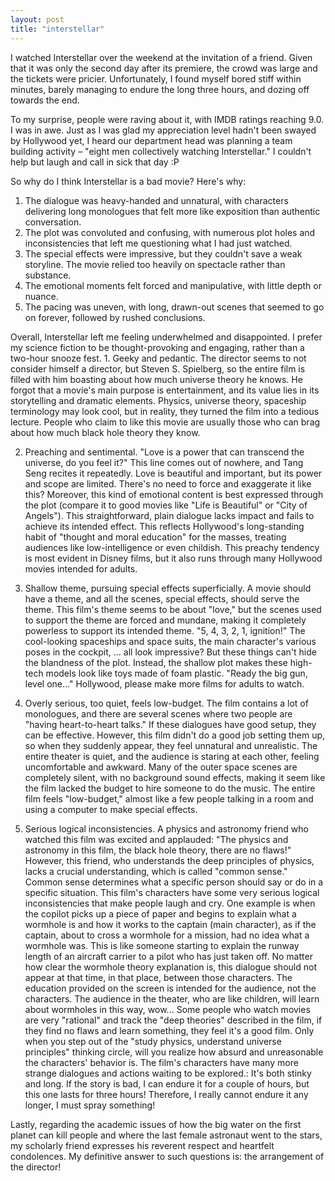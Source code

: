```yaml
---
layout: post
title: "interstellar"
---
```


 I watched Interstellar over the weekend at the invitation of a friend. Given that it was only the second day after its premiere, the crowd was large and the tickets were pricier. Unfortunately, I found myself bored stiff within minutes, barely managing to endure the long three hours, and dozing off towards the end.

To my surprise, people were raving about it, with IMDB ratings reaching 9.0. I was in awe. Just as I was glad my appreciation level hadn't been swayed by Hollywood yet, I heard our department head was planning a team building activity – "eight men collectively watching Interstellar." I couldn't help but laugh and call in sick that day :P

So why do I think Interstellar is a bad movie? Here's why:

1. The dialogue was heavy-handed and unnatural, with characters delivering long monologues that felt more like exposition than authentic conversation.
2. The plot was convoluted and confusing, with numerous plot holes and inconsistencies that left me questioning what I had just watched.
3. The special effects were impressive, but they couldn't save a weak storyline. The movie relied too heavily on spectacle rather than substance.
4. The emotional moments felt forced and manipulative, with little depth or nuance.
5. The pacing was uneven, with long, drawn-out scenes that seemed to go on forever, followed by rushed conclusions.

Overall, Interstellar left me feeling underwhelmed and disappointed. I prefer my science fiction to be thought-provoking and engaging, rather than a two-hour snooze fest. 1. Geeky and pedantic. The director seems to not consider himself a director, but Steven S. Spielberg, so the entire film is filled with him boasting about how much universe theory he knows. He forgot that a movie's main purpose is entertainment, and its value lies in its storytelling and dramatic elements. Physics, universe theory, spaceship terminology may look cool, but in reality, they turned the film into a tedious lecture. People who claim to like this movie are usually those who can brag about how much black hole theory they know.

2. Preaching and sentimental. "Love is a power that can transcend the universe, do you feel it?" This line comes out of nowhere, and Tang Seng recites it repeatedly. Love is beautiful and important, but its power and scope are limited. There's no need to force and exaggerate it like this? Moreover, this kind of emotional content is best expressed through the plot (compare it to good movies like "Life is Beautiful" or "City of Angels"). This straightforward, plain dialogue lacks impact and fails to achieve its intended effect. This reflects Hollywood's long-standing habit of "thought and moral education" for the masses, treating audiences like low-intelligence or even childish. This preachy tendency is most evident in Disney films, but it also runs through many Hollywood movies intended for adults.

3. Shallow theme, pursuing special effects superficially. A movie should have a theme, and all the scenes, special effects, should serve the theme. This film's theme seems to be about "love," but the scenes used to support the theme are forced and mundane, making it completely powerless to support its intended theme. "5, 4, 3, 2, 1, ignition!" The cool-looking spaceships and space suits, the main character's various poses in the cockpit, ... all look impressive? But these things can't hide the blandness of the plot. Instead, the shallow plot makes these high-tech models look like toys made of foam plastic. "Ready the big gun, level one..." Hollywood, please make more films for adults to watch.

4. Overly serious, too quiet, feels low-budget. The film contains a lot of monologues, and there are several scenes where two people are "having heart-to-heart talks." If these dialogues have good setup, they can be effective. However, this film didn't do a good job setting them up, so when they suddenly appear, they feel unnatural and unrealistic. The entire theater is quiet, and the audience is staring at each other, feeling uncomfortable and awkward. Many of the outer space scenes are completely silent, with no background sound effects, making it seem like the film lacked the budget to hire someone to do the music. The entire film feels "low-budget," almost like a few people talking in a room and using a computer to make special effects.

5. Serious logical inconsistencies. A physics and astronomy friend who watched this film was excited and applauded: "The physics and astronomy in this film, the black hole theory, there are no flaws!" However, this friend, who understands the deep principles of physics, lacks a crucial understanding, which is called "common sense." Common sense determines what a specific person should say or do in a specific situation. This film's characters have some very serious logical inconsistencies that make people laugh and cry. One example is when the copilot picks up a piece of paper and begins to explain what a wormhole is and how it works to the captain (main character), as if the captain, about to cross a wormhole for a mission, had no idea what a wormhole was. This is like someone starting to explain the runway length of an aircraft carrier to a pilot who has just taken off. No matter how clear the wormhole theory explanation is, this dialogue should not appear at that time, in that place, between those characters. The education provided on the screen is intended for the audience, not the characters. The audience in the theater, who are like children, will learn about wormholes in this way, wow... Some people who watch movies are very "rational" and track the "deep theories" described in the film, if they find no flaws and learn something, they feel it's a good film. Only when you step out of the "study physics, understand universe principles" thinking circle, will you realize how absurd and unreasonable the characters' behavior is. The film's characters have many more strange dialogues and actions waiting to be explored.: It's both stinky and long. If the story is bad, I can endure it for a couple of hours, but this one lasts for three hours! Therefore, I really cannot endure it any longer, I must spray something!

Lastly, regarding the academic issues of how the big water on the first planet can kill people and where the last female astronaut went to the stars, my scholarly friend expresses his reverent respect and heartfelt condolences. My definitive answer to such questions is: the arrangement of the director!